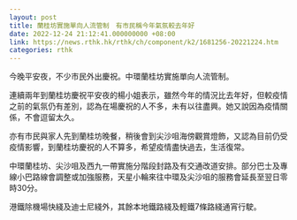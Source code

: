 ```yaml
---
layout: post
title: 蘭桂坊實施單向人流管制　有市民稱今年氣氛較去年好
date: 2022-12-24 21:12:41.000000000 +08:00
link: https://news.rthk.hk/rthk/ch/component/k2/1681256-20221224.htm
categories: rthk
---
```


今晚平安夜，不少市民外出慶祝。中環蘭桂坊實施單向人流管制。

連續兩年到蘭桂坊慶祝平安夜的楊小姐表示，雖然今年的情況比去年好，但較疫情之前的氣氛仍有差別，認為在場慶祝的人不多，未有以往盡興。她又說因為疫情關係，不會逗留太久。

亦有市民與家人先到蘭桂坊晚餐，稍後會到尖沙咀海傍觀賞燈飾，又認為目前仍受疫情影響，到蘭桂坊慶祝的人不算多，希望疫情盡快過去，生活復常。

中環蘭桂坊、尖沙咀及西九一帶實施分階段封路及有交通改道安排。部分巴士及專線小巴路線會調整或加強服務，天星小輪來往中環及尖沙咀的服務會延長至翌日零時30分。

港鐵除機場快綫及迪士尼綫外，其餘本地鐵路綫及輕鐵7條路綫通宵行駛。
